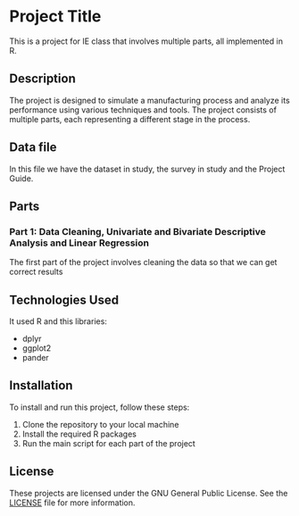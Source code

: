 # Project Title

This is a project for IE class that involves multiple parts, all implemented in R.

## Description

The project is designed to simulate a manufacturing process and analyze its performance using various techniques and tools. The project consists of multiple parts, each representing a different stage in the process.

## Data file

In this file we have the dataset in study, the survey in study and the Project Guide.

## Parts

### Part 1: Data Cleaning, Univariate and Bivariate Descriptive Analysis and Linear Regression

The first part of the project involves cleaning the data so that we can get correct results


## Technologies Used

It used R and this libraries:

- dplyr
- ggplot2
- pander

## Installation

To install and run this project, follow these steps:

1. Clone the repository to your local machine
2. Install the required R packages
3. Run the main script for each part of the project

## License

These projects are licensed under the GNU General Public License. See the [LICENSE](LICENSE) file for more information.


